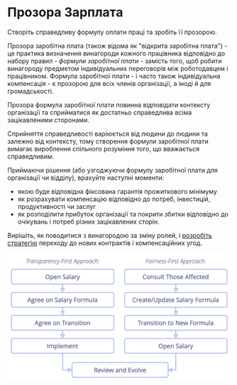 # Прозора Зарплата

<summary>
Створіть справедливу формулу оплати праці та зробіть її прозорою.
</summary>

Прозора заробітна плата (також відома як "відкрита заробітна плата") - це практика визначення винагороди кожного працівника відповідно до набору правил - _формули заробітної плати_ - замість того, щоб робити винагороду предметом індивідуальних переговорів між роботодавцем і працівником. Формула заробітної плати - і часто також індивідуальна компенсація - є прозорою для всіх членів організації, а іноді й для громадськості.

Прозора формула заробітної плати повинна відповідати контексту організації та сприйматися як достатньо справедлива всіма зацікавленими сторонами.

Сприйняття справедливості варіюється від людини до людини та залежно від контексту, тому створення формули заробітної плати вимагає вироблення спільного розуміння того, що вважається справедливим.

Приймаючи рішення (або узгоджуючи формулу заробітної плати для організації чи відділу), врахуйте наступні моменти:

- якою буде відповідна фіксована гарантія прожиткового мінімуму
- як розрахувати компенсацію відповідно до потреб, інвестицій, продуктивності чи заслуг
- як розподілити прибуток організації та покрити збитки відповідно до очікувань і потреб різних зацікавлених сторін.

Вирішіть, як поводитися з винагородою за зміну ролей, і [розробіть стратегію](section:clarify-and-develop-strategy) переходу до нових контрактів і компенсаційних угод.

![Два способи відкриття зарплат](img/process/opening-salaries.png)
